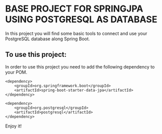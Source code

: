 # BASE PROJECT FOR SPRINGJPA USING POSTGRESQL AS DATABASE

In this project you will find some basic tools to connect and use your PostgreSQL database along Spring Boot.

## To use this project:

In order to use this project you need to add the following dependency to your POM.

```
<dependency>
    <groupId>org.springframework.boot</groupId>
    <artifactId>spring-boot-starter-data-jpa</artifactId>
</dependency>
        
<dependency>
    <groupId>org.postgresql</groupId>
    <artifactId>postgresql</artifactId>
</dependency>
```

Enjoy it!
